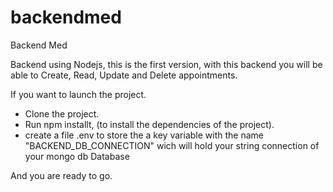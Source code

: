 # backendmed
Backend Med

Backend using Nodejs, this is the first version, with this backend you will be able to Create, Read, Update and Delete appointments.

If you want to launch the project.
- Clone the project.
- Run npm installt, (to install the dependencies of the project).
- create a file .env to store the a key variable with the name "BACKEND_DB_CONNECTION" wich will hold your string connection of your mongo db Database

And you are ready to go.
